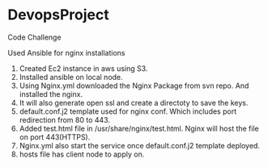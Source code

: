 # DevopsProject
Code Challenge

Used Ansible for nginx installations

1. Created Ec2 instance in aws using S3.
2. Installed ansible on local node.
3. Using Nginx.yml downloaded the Nginx Package from svn repo. And installed the nginx.
4. It will also generate open ssl and create a directoty to save the keys.
5. default.conf.j2 template used for nginx conf. Which includes port redirection from 80 to 443.
6. Added test.html file in /usr/share/nginx/test.html. Nginx will host the file on port 443(HTTPS).
7. Nginx.yml also start the service once default.conf.j2 template deployed.
8. hosts file has client node to apply on.
